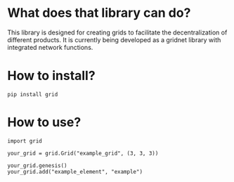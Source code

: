 # What does that library can do?

This library is designed for creating grids to facilitate the decentralization of different products. It is currently being developed as a gridnet library with integrated network functions.

# How to install?

```
pip install grid
```

# How to use?

```
import grid

your_grid = grid.Grid("example_grid", (3, 3, 3))

your_grid.genesis()
your_grid.add("example_element", "example")
```
